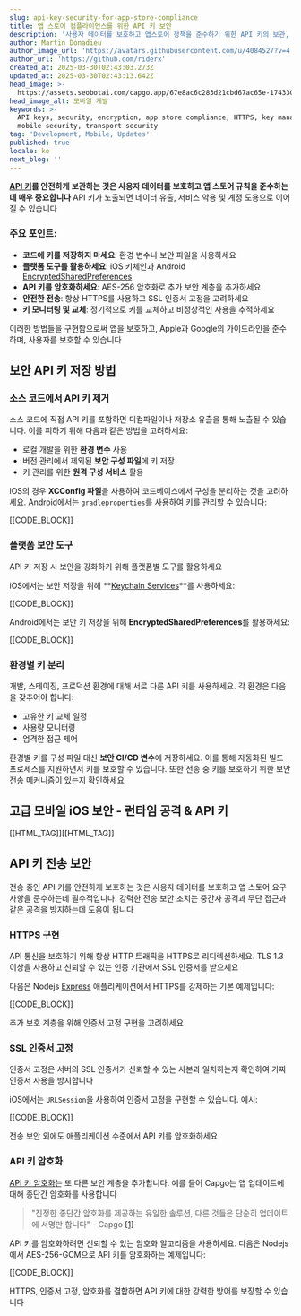 ```yaml
---
slug: api-key-security-for-app-store-compliance
title: 앱 스토어 컴플라이언스를 위한 API 키 보안
description: '사용자 데이터를 보호하고 앱스토어 정책을 준수하기 위한 API 키의 보관, 전송, 관리를 포함한 핵심 보안 전략에 대해 알아보세요.'
author: Martin Donadieu
author_image_url: 'https://avatars.githubusercontent.com/u/4084527?v=4'
author_url: 'https://github.com/riderx'
created_at: 2025-03-30T02:43:03.273Z
updated_at: 2025-03-30T02:43:13.642Z
head_image: >-
  https://assets.seobotai.com/capgo.app/67e8ac6c283d21cbd67ac65e-1743302593642.jpg
head_image_alt: 모바일 개발
keywords: >-
  API keys, security, encryption, app store compliance, HTTPS, key management,
  mobile security, transport security
tag: 'Development, Mobile, Updates'
published: true
locale: ko
next_blog: ''
---
```


**[API 키](https://capgo.app/docs/webapp/api-keys/)를 안전하게 보관하는 것은 사용자 데이터를 보호하고 앱 스토어 규칙을 준수하는데 매우 중요합니다** API 키가 노출되면 데이터 유출, 서비스 악용 및 계정 도용으로 이어질 수 있습니다

### 주요 포인트:

-   **코드에 키를 저장하지 마세요**: 환경 변수나 보안 파일을 사용하세요
-   **플랫폼 도구를 활용하세요**: iOS 키체인과 Android [EncryptedSharedPreferences](https://developerandroidcom/reference/androidx/security/crypto/EncryptedSharedPreferences)
-   **API 키를 암호화하세요**: AES-256 암호화로 추가 보안 계층을 추가하세요
-   **안전한 전송**: 항상 HTTPS를 사용하고 SSL 인증서 고정을 고려하세요
-   **키 모니터링 및 교체**: 정기적으로 키를 교체하고 비정상적인 사용을 추적하세요

이러한 방법들을 구현함으로써 앱을 보호하고, Apple과 Google의 가이드라인을 준수하며, 사용자를 보호할 수 있습니다

## 보안 API 키 저장 방법

### 소스 코드에서 API 키 제거

소스 코드에 직접 API 키를 포함하면 디컴파일이나 저장소 유출을 통해 노출될 수 있습니다. 이를 피하기 위해 다음과 같은 방법을 고려하세요:

-   로컬 개발을 위한 **환경 변수** 사용
-   버전 관리에서 제외된 **보안 구성 파일**에 키 저장
-   키 관리를 위한 **원격 구성 서비스** 활용

iOS의 경우 **XCConfig 파일**을 사용하여 코드베이스에서 구성을 분리하는 것을 고려하세요. Android에서는 `gradleproperties`를 사용하여 키를 관리할 수 있습니다:

[[CODE_BLOCK]]

### 플랫폼 보안 도구

API 키 저장 시 보안을 강화하기 위해 플랫폼별 도구를 활용하세요

iOS에서는 보안 저장을 위해 **[Keychain Services](https://developer.apple.com/documentation/security/keychain-services)**를 사용하세요:

[[CODE_BLOCK]]

Android에서는 보안 키 저장을 위해 **EncryptedSharedPreferences**를 활용하세요:

[[CODE_BLOCK]]

### 환경별 키 분리

개발, 스테이징, 프로덕션 환경에 대해 서로 다른 API 키를 사용하세요. 각 환경은 다음을 갖추어야 합니다:

-   고유한 키 교체 일정
-   사용량 모니터링
-   엄격한 접근 제어

환경별 키를 구성 파일 대신 **보안 CI/CD 변수**에 저장하세요. 이를 통해 자동화된 빌드 프로세스를 지원하면서 키를 보호할 수 있습니다. 또한 전송 중 키를 보호하기 위한 보안 전송 메커니즘이 있는지 확인하세요

## 고급 모바일 iOS 보안 - 런타임 공격 & API 키

[[HTML_TAG]][[HTML_TAG]]

## API 키 전송 보안

전송 중인 API 키를 안전하게 보호하는 것은 사용자 데이터를 보호하고 앱 스토어 요구사항을 준수하는데 필수적입니다. 강력한 전송 보안 조치는 중간자 공격과 무단 접근과 같은 공격을 방지하는데 도움이 됩니다

### HTTPS 구현

API 통신을 보호하기 위해 항상 HTTP 트래픽을 HTTPS로 리디렉션하세요. TLS 1.3 이상을 사용하고 신뢰할 수 있는 인증 기관에서 SSL 인증서를 받으세요

다음은 Nodejs [Express](https://expressjscom/) 애플리케이션에서 HTTPS를 강제하는 기본 예제입니다:

[[CODE_BLOCK]]

추가 보호 계층을 위해 인증서 고정 구현을 고려하세요

### SSL 인증서 고정

인증서 고정은 서버의 SSL 인증서가 신뢰할 수 있는 사본과 일치하는지 확인하여 가짜 인증서 사용을 방지합니다

iOS에서는 `URLSession`을 사용하여 인증서 고정을 구현할 수 있습니다. 예시:

[[CODE_BLOCK]]

전송 보안 외에도 애플리케이션 수준에서 API 키를 암호화하세요

### API 키 암호화

[API 키 암호화](https://capgo.app/docs/webapp/api-keys/)는 또 다른 보안 계층을 추가합니다. 예를 들어 Capgo는 앱 업데이트에 대해 종단간 암호화를 사용합니다

> "진정한 종단간 암호화를 제공하는 유일한 솔루션, 다른 것들은 단순히 업데이트에 서명만 합니다" - Capgo [\[1\]](https://capgo.app/)

API 키를 암호화하려면 신뢰할 수 있는 암호화 알고리즘을 사용하세요. 다음은 Nodejs에서 AES-256-GCM으로 API 키를 암호화하는 예제입니다:

[[CODE_BLOCK]]

HTTPS, 인증서 고정, 암호화를 결합하면 API 키에 대한 강력한 방어를 보장할 수 있습니다